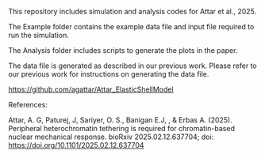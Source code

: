 This repository includes simulation and analysis codes for Attar et al., 2025.

The Example folder contains the example data file and input file required to run the simulation.

The Analysis folder includes scripts to generate the plots in the paper.

The data file is generated as described in our previous work. Please refer to our previous work for instructions on generating the data file.

https://github.com/agattar/Attar_ElasticShellModel

References:

Attar, A. G, Paturej, J, Sariyer, O. S., Banigan E.J, , & Erbas A. (2025). Peripheral heterochromatin tethering is required for chromatin-based nuclear mechanical response. 
bioRxiv 2025.02.12.637704; doi: https://doi.org/10.1101/2025.02.12.637704
